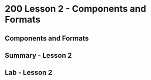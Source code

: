 # 200 Lesson 2 - Components and Formats

## Components and Formats

## Summary - Lesson 2

## Lab - Lesson 2
